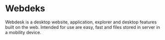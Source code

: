 # Webdeks
Webdesk is a desktop website, application, explorer and desktop features built on the web. Intended for use are easy, fast and files stored in server in a mobility device.
